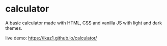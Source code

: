 # calculator
A basic calculator made with HTML, CSS and vanilla JS with light and dark themes.

live demo: https://ikaz1.github.io/calculator/
